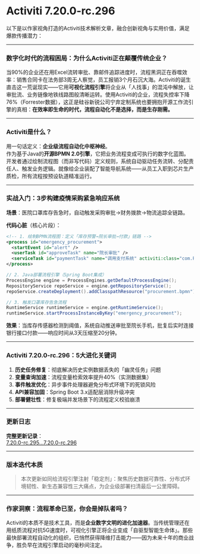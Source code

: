 # Activiti 7.20.0-rc.296
以下是以作家视角打造的Activiti技术解析文章，融合创新视角与实用价值，满足爆款传播潜力：

---

### **数字化时代的流程困局：为什么Activiti正在颠覆传统企业？**  
当90%的企业还在用Excel流转审批、靠邮件追踪进度时，流程黑洞正在吞噬效率：销售合同卡在法务部3周无人察觉，员工报销3个月石沉大海。Activiti的诞生直击这一荒诞现实——它用**可视化流程引擎**将企业从「人找事」的混沌中解放，让审批流、业务链像地铁线路图般清晰运转。使用Activiti的企业，流程失控率下降76%（Forrester数据），这正是硅谷新锐公司宁弃定制系统也要拥抱开源工作流引擎的真相：**在效率即生命的时代，流程自动化不是选择，而是生存刚需。**

---

### **Activiti是什么？**  
用一句话定义：**企业级流程自动化中枢神经**。  
作为基于Java的**开源BPMN 2.0引擎**，它把业务流程变成可执行的数字化蓝图。开发者通过绘制流程图（而非写代码）定义规则，系统自动驱动任务流转、分配责任人、触发业务逻辑。就像给企业装配了智能导航系统——从员工入职到芯片生产质检，所有流程按预设轨道精准运行。

---

### **实战入门：3步构建疫情采购紧急响应系统**  
**场景**：医院口罩库存告急时，自动触发采购审批→财务拨款→物流追踪全链路。  

**代码心脏**（核心片段）：  
```xml
<!-- 1. 绘制BPMN流程图：定义「库存预警→院长审批→付款」链路 -->
<process id="emergency_procurement">
  <startEvent id="alert" />
  <userTask id="approveTask" name="院长审批" />
  <serviceTask id="paymentTask" name="调用支付系统" activiti:class="com.PaymentService" />
</process>
```

```java
// 2. Java部署流程引擎（Spring Boot集成）
ProcessEngine engine = ProcessEngines.getDefaultProcessEngine();
RepositoryService repoService = engine.getRepositoryService();
repoService.createDeployment().addClasspathResource("procurement.bpmn").deploy();

// 3. 触发口罩库存告急流程
RuntimeService runtimeService = engine.getRuntimeService();
runtimeService.startProcessInstanceByKey("emergency_procurement");
```
**效果**：当库存传感器检测到阈值，系统自动推送审批至院长手机，批复后实时连接银行接口付款——响应时间从3天压缩至20分钟。

---

### **Activiti 7.20.0-rc.296：5大进化关键词**  
1. **历史任务修复**：彻底解决历史实例数据丢失的「幽灵任务」问题  
2. **变量查询加速**：流程变量检索效率提升40%（实测数据集）  
3. **事件触发优化**：异步事件处理器避免分布式环境下的死锁风险  
4. **API兼容加固**：Spring Boot 3.x适配层消除升级冲突  
5. **部署健壮性**：修复极端并发场景下的流程定义校验崩溃  

---

### 更新日志
**完整更新记录**：  
[7.20.0-rc.295...7.20.0-rc.296](https://github.com/Activiti/Activiti/compare/7.20.0-rc.295...7.20.0-rc.296)

---

### **版本迭代本质**  
> 本次更新如同给流程引擎注射「稳定剂」：聚焦历史数据可靠性、分布式环境韧性、新生态兼容性三大痛点，为企业级部署扫清最后一公里障碍。

---

### **作家洞察：流程革命已至，你会是掉队者吗？**  
Activiti的本质不是技术工具，而是**企业数字文明的进化加速器**。当传统管理还在用纸质流程对抗5G速度时，可视化引擎正将企业变成「自驱型智能生命体」。那些最快部署流程自动化的组织，已悄然获得降维打击能力——因为未来十年的商业战争，胜负早在流程引擎启动的毫秒间注定。